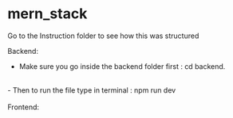 ﻿# mern_stack
Go to the Instruction folder to see how this was structured

Backend:
<br>
- Make sure you go inside the backend folder first : cd backend.
<br>
- Then to run the file type in terminal : npm run dev
<br>
<br>
Frontend:



